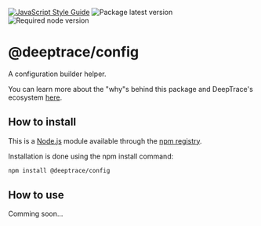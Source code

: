 [![JavaScript Style Guide](https://img.shields.io/badge/code_style-standard-brightgreen.svg)](https://standardjs.com)
![Package latest version](https://img.shields.io/npm/v/@deeptrace/appify/latest.svg?label=%40deeptrace%2Fconfig)
![Required node version](https://img.shields.io/node/v/@deeptrace/config.svg?style=flat)

# @deeptrace/config

A configuration builder helper.

You can learn more about the "why"s behind this package and DeepTrace's ecosystem [here](https://app.gitbook.com/@deeptrace/s/docs/js-packages/deeptrace-config).


## How to install

This is a [Node.js](https://nodejs.org/en/) module available through the [npm registry](https://www.npmjs.com).

Installation is done using the npm install command:

```sh
npm install @deeptrace/config
```

## How to use

Comming soon...
